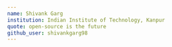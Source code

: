 ```yaml
---
name: Shivank Garg
institution: Indian Institute of Technology, Kanpur
quote: open-source is the future
github_user: shivankgarg98
---
```

